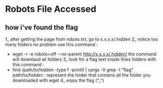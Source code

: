 # Robots File Accessed

## how i've found the flag

1_ after getting the page from robots.txt, go to x.x.x.x/.hidden
2_ notice too many folders no problem use this command :
* wget -r -e robots=off --no-parent http://x.x.x.x/.hidden/
the command will downlaod all folders
3_ look for a flag text inside thies folders with this command :
* find /path/to/hidden -type f -print0 | xargs -0 grep -l "flag"
path/to/hidden : represent the folder that contains all the folder you downloaded with wget
4_ enjoy the flag (^_^)

